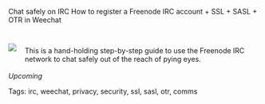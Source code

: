 Chat safely on IRC
How to register a Freenode IRC account + SSL + SASL + OTR in Weechat

<br>
<img src="https://raw.githubusercontent.com/i90rr/i90rr.github.io/master/resources/img/weechat.png" border="0"  align="left" style="margin-right: 17px" vspace="8px">

This is a hand-holding step-by-step guide to use the Freenode IRC network to chat safely out of the reach of pying eyes.
<br><br>
*Upcoming*

Tags: irc, weechat, privacy, security, ssl, sasl, otr, comms
